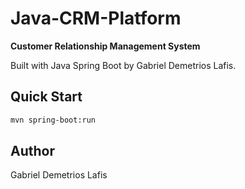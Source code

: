 # Java-CRM-Platform

**Customer Relationship Management System**

Built with Java Spring Boot by Gabriel Demetrios Lafis.

## Quick Start
```bash
mvn spring-boot:run
```

## Author
Gabriel Demetrios Lafis
